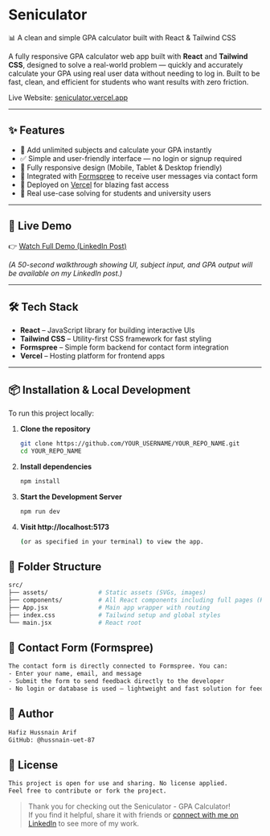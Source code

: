 # Seniculator
📊 A clean and simple GPA calculator built with React &amp; Tailwind CSS

A fully responsive GPA calculator web app built with **React** and **Tailwind CSS**, designed to solve a real-world problem — quickly and accurately calculate your GPA using real user data without needing to log in. Built to be fast, clean, and efficient for students who want results with zero friction.

Live Website: [seniculator.vercel.app](https://seniculator.vercel.app/)

---

## ✨ Features

- 🔢 Add unlimited subjects and calculate your GPA instantly  
- ✅ Simple and user-friendly interface — no login or signup required  
- 📱 Fully responsive design (Mobile, Tablet & Desktop friendly)  
- 💌 Integrated with [Formspree](https://formspree.io/) to receive user messages via contact form  
- 🚀 Deployed on [Vercel](https://vercel.com/) for blazing fast access  
- 🧠 Real use-case solving for students and university users

---

## 🔗 Live Demo

👉 [Watch Full Demo (LinkedIn Post)](https://www.linkedin.com/posts/hafiz-husnain-arif-00820a365_reactjs-tailwindcss-webdevelopment-activity-7359292651789074432-uPje?utm_source=social_share_send&utm_medium=member_desktop_web&rcm=ACoAAFqfK4gBLTXQg6J857wVlS7NK6Qnz02Q3Vk)


_(A 50-second walkthrough showing UI, subject input, and GPA output will be available on my LinkedIn post.)_

---

## 🛠️ Tech Stack

- **React** – JavaScript library for building interactive UIs  
- **Tailwind CSS** – Utility-first CSS framework for fast styling  
- **Formspree** – Simple form backend for contact form integration  
- **Vercel** – Hosting platform for frontend apps

---

## 📦 Installation & Local Development

To run this project locally:

1. **Clone the repository**
   ```bash
   git clone https://github.com/YOUR_USERNAME/YOUR_REPO_NAME.git
   cd YOUR_REPO_NAME
2. **Install dependencies**  
   ```bash
   npm install

3. **Start the Development Server**  
   ```bash
   npm run dev

4. **Visit http://localhost:5173**
    ```bash
    (or as specified in your terminal) to view the app.

## 📁 Folder Structure

```bash
src/
├── assets/              # Static assets (SVGs, images)
├── components/          # All React components including full pages (Home, Calculator, Contact, etc.)
├── App.jsx              # Main app wrapper with routing
├── index.css            # Tailwind setup and global styles
└── main.jsx             # React root
```

## 📮 Contact Form (Formspree)

```bash
The contact form is directly connected to Formspree. You can:
- Enter your name, email, and message
- Submit the form to send feedback directly to the developer
- No login or database is used — lightweight and fast solution for feedback!
```

## 🧑 Author

```bash
Hafiz Hussnain Arif
GitHub: @hussnain-uet-87
```

## 📄 License

```bash
This project is open for use and sharing. No license applied.
Feel free to contribute or fork the project.
```

> Thank you for checking out the Seniculator - GPA Calculator!  
> If you find it helpful, share it with friends or [connect with me on LinkedIn](https://www.linkedin.com/in/hafiz-husnain-arif-00820a365/) to see more of my work.

